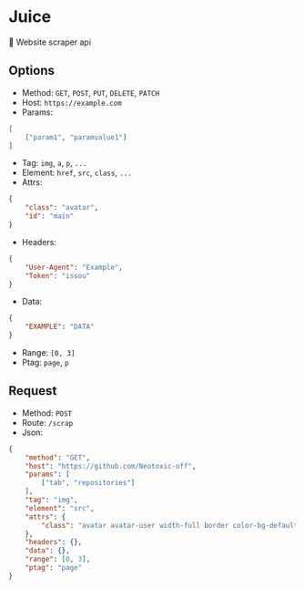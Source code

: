# Juice
🧃 Website scraper api

## Options
- Method: `GET`, `POST`, `PUT`, `DELETE`, `PATCH`
- Host: `https://example.com`
- Params: 
```JSON
[
    ["param1", "paramvalue1"]
]
```
- Tag: `img`, `a`, `p`, `...`
- Element: `href`, `src`, `class`, `...`
- Attrs:
```JSON
{
    "class": "avatar",
    "id": "main"
}
```
- Headers:
```JSON
{
    "User-Agent": "Example",
    "Token": "issou"
}
```
- Data:
```JSON
{
    "EXAMPLE": "DATA"
}
```
- Range: `[0, 3]`
- Ptag: `page`, `p`

## Request
- Method: `POST`
- Route: `/scrap`
- Json:
```JSON
{
    "method": "GET",
    "host": "https://github.com/Neotoxic-off",
    "params": [
        ["tab", "repositories"]
    ],
    "tag": "img",
    "element": "src",
    "attrs": {
        "class": "avatar avatar-user width-full border color-bg-default"
    },
    "headers": {},
    "data": {},
    "range": [0, 3],
    "ptag": "page"
}
```
